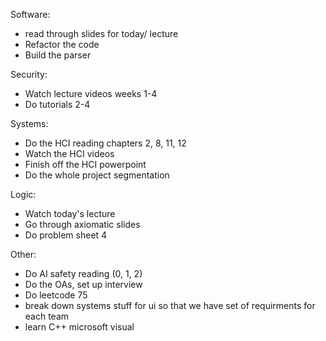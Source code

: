 Software:
- read through slides for today/ lecture
- Refactor the code 
- Build the parser

Security:
- Watch lecture videos weeks 1-4
- Do tutorials 2-4
  
Systems:
- Do the HCI reading chapters 2, 8, 11, 12
- Watch the HCI videos
- Finish off the HCI powerpoint
- Do the whole project segmentation

Logic:
- Watch today's lecture 
- Go through axiomatic slides
- Do problem sheet 4

Other:
- Do AI safety reading (0, 1, 2)
- Do the OAs, set up interview
- Do leetcode 75
- break down systems stuff for ui so that we have set of requirments for each team
- learn C++ microsoft visual